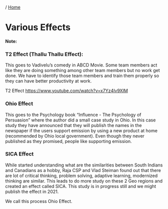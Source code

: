 / [Home](index.md)

# Various Effects

**Note:** 


### T2 Effect (Thallu Thallu Effect):
This goes to Vadivelu’s comedy in ABCD Movie. Some team members act like they are doing something among other team members but no work get done. We have to identify those team members and train them properly so they can have better productivity at work.

T2 Effect
https://www.youtube.com/watch?v=x7Yz4lv9XIM

### Ohio Effect
This goes to the Psychology book “Influence - The Psychology of Persuasion” where the author did a small case study in Ohio. In this case study they have announced that they will publish the names in the newspaper if the users support emission by using a new product at home (recommended by Ohio local government). Even though they never published as they promised, people like supporting emission.

### SICA Effect
While started understanding what are the similarities between South Indians and Canadians as a hobby, Raja CSP and Vlad Steiman found out that there are lot of critical thinking, problem solving, adaptive learning, modernized thinking are similar. This leads to do more study on these 2 Geo regions and created an effect called SICA. This study is in progress still and we might publish the effect in 2021.

We call this process Ohio Effect.


